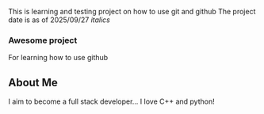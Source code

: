 This is learning and testing project on how to use git and github
The project date is as of 2025/09/27
*italics*
### Awesome project

For learning how to use github


## About Me
I aim to become a full stack developer... I love C++ and python!
